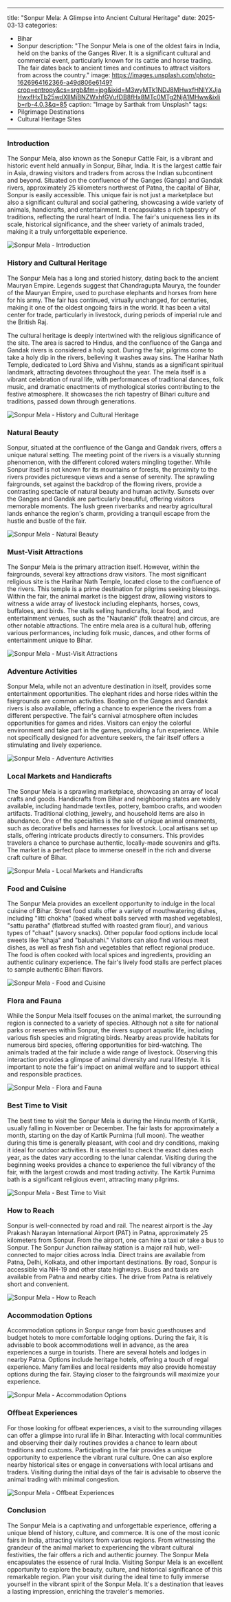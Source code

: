 
---
title: "Sonpur Mela: A Glimpse into Ancient Cultural Heritage"
date: 2025-03-13
categories:
  - Bihar
  - Sonpur
description: "The Sonpur Mela is one of the oldest fairs in India, held on the banks of the Ganges River. It is a significant cultural and commercial event, particularly known for its cattle and horse trading. The fair dates back to ancient times and continues to attract visitors from across the country."
image: https://images.unsplash.com/photo-1626964162366-a49d806e6149?crop=entropy&cs=srgb&fm=jpg&ixid=M3wyMTk1NDJ8MHwxfHNlYXJjaHwxfHxTb25wdXIlMjBNZWxhfGVufDB8fHx8MTc0MTg2NjA1MHww&ixlib=rb-4.0.3&q=85
caption: "Image by Sarthak from Unsplash"
tags: 
  - Pilgrimage Destinations
  - Cultural Heritage Sites
---


### **Introduction**

The Sonpur Mela, also known as the Sonepur Cattle Fair, is a vibrant and historic event held annually in Sonpur, Bihar, India. It is the largest cattle fair in Asia, drawing visitors and traders from across the Indian subcontinent and beyond. Situated on the confluence of the Ganges (Ganga) and Gandak rivers, approximately 25 kilometers northwest of Patna, the capital of Bihar, Sonpur is easily accessible. This unique fair is not just a marketplace but also a significant cultural and social gathering, showcasing a wide variety of animals, handicrafts, and entertainment. It encapsulates a rich tapestry of traditions, reflecting the rural heart of India. The fair's uniqueness lies in its scale, historical significance, and the sheer variety of animals traded, making it a truly unforgettable experience.

<img src="placeholder_image_sonpur_mela_introduction.jpg" alt="Sonpur Mela - Introduction">

### **History and Cultural Heritage**

The Sonpur Mela has a long and storied history, dating back to the ancient Mauryan Empire. Legends suggest that Chandragupta Maurya, the founder of the Mauryan Empire, used to purchase elephants and horses from here for his army. The fair has continued, virtually unchanged, for centuries, making it one of the oldest ongoing fairs in the world. It has been a vital center for trade, particularly in livestock, during periods of imperial rule and the British Raj.

The cultural heritage is deeply intertwined with the religious significance of the site. The area is sacred to Hindus, and the confluence of the Ganga and Gandak rivers is considered a holy spot. During the fair, pilgrims come to take a holy dip in the rivers, believing it washes away sins. The Harihar Nath Temple, dedicated to Lord Shiva and Vishnu, stands as a significant spiritual landmark, attracting devotees throughout the year. The mela itself is a vibrant celebration of rural life, with performances of traditional dances, folk music, and dramatic enactments of mythological stories contributing to the festive atmosphere. It showcases the rich tapestry of Bihari culture and traditions, passed down through generations.

<img src="placeholder_image_sonpur_mela_history_cultural_heritage.jpg" alt="Sonpur Mela - History and Cultural Heritage">

### **Natural Beauty**

Sonpur, situated at the confluence of the Ganga and Gandak rivers, offers a unique natural setting. The meeting point of the rivers is a visually stunning phenomenon, with the different colored waters mingling together. While Sonpur itself is not known for its mountains or forests, the proximity to the rivers provides picturesque views and a sense of serenity. The sprawling fairgrounds, set against the backdrop of the flowing rivers, provide a contrasting spectacle of natural beauty and human activity. Sunsets over the Ganges and Gandak are particularly beautiful, offering visitors memorable moments. The lush green riverbanks and nearby agricultural lands enhance the region's charm, providing a tranquil escape from the hustle and bustle of the fair.

<img src="placeholder_image_sonpur_mela_natural_beauty.jpg" alt="Sonpur Mela - Natural Beauty">

### **Must-Visit Attractions**

The Sonpur Mela is the primary attraction itself. However, within the fairgrounds, several key attractions draw visitors. The most significant religious site is the Harihar Nath Temple, located close to the confluence of the rivers. This temple is a prime destination for pilgrims seeking blessings. Within the fair, the animal market is the biggest draw, allowing visitors to witness a wide array of livestock including elephants, horses, cows, buffaloes, and birds. The stalls selling handicrafts, local food, and entertainment venues, such as the "Nautanki" (folk theatre) and circus, are other notable attractions. The entire mela area is a cultural hub, offering various performances, including folk music, dances, and other forms of entertainment unique to Bihar.

<img src="placeholder_image_sonpur_mela_must_visit_attractions.jpg" alt="Sonpur Mela - Must-Visit Attractions">

### **Adventure Activities**

Sonpur Mela, while not an adventure destination in itself, provides some entertainment opportunities. The elephant rides and horse rides within the fairgrounds are common activities. Boating on the Ganges and Gandak rivers is also available, offering a chance to experience the rivers from a different perspective. The fair's carnival atmosphere often includes opportunities for games and rides. Visitors can enjoy the colorful environment and take part in the games, providing a fun experience. While not specifically designed for adventure seekers, the fair itself offers a stimulating and lively experience.

<img src="placeholder_image_sonpur_mela_adventure_activities.jpg" alt="Sonpur Mela - Adventure Activities">

### **Local Markets and Handicrafts**

The Sonpur Mela is a sprawling marketplace, showcasing an array of local crafts and goods. Handicrafts from Bihar and neighboring states are widely available, including handmade textiles, pottery, bamboo crafts, and wooden artifacts. Traditional clothing, jewelry, and household items are also in abundance. One of the specialties is the sale of unique animal ornaments, such as decorative bells and harnesses for livestock. Local artisans set up stalls, offering intricate products directly to consumers. This provides travelers a chance to purchase authentic, locally-made souvenirs and gifts. The market is a perfect place to immerse oneself in the rich and diverse craft culture of Bihar.

<img src="placeholder_image_sonpur_mela_local_markets_handicrafts.jpg" alt="Sonpur Mela - Local Markets and Handicrafts">

### **Food and Cuisine**

The Sonpur Mela provides an excellent opportunity to indulge in the local cuisine of Bihar. Street food stalls offer a variety of mouthwatering dishes, including "litti chokha" (baked wheat balls served with mashed vegetables), "sattu paratha" (flatbread stuffed with roasted gram flour), and various types of "chaat" (savory snacks). Other popular food options include local sweets like "khaja" and "balushahi." Visitors can also find various meat dishes, as well as fresh fish and vegetables that reflect regional produce. The food is often cooked with local spices and ingredients, providing an authentic culinary experience. The fair's lively food stalls are perfect places to sample authentic Bihari flavors.

<img src="placeholder_image_sonpur_mela_food_cuisine.jpg" alt="Sonpur Mela - Food and Cuisine">

### **Flora and Fauna**

While the Sonpur Mela itself focuses on the animal market, the surrounding region is connected to a variety of species. Although not a site for national parks or reserves within Sonpur, the rivers support aquatic life, including various fish species and migrating birds. Nearby areas provide habitats for numerous bird species, offering opportunities for bird-watching. The animals traded at the fair include a wide range of livestock. Observing this interaction provides a glimpse of animal diversity and rural lifestyle. It is important to note the fair's impact on animal welfare and to support ethical and responsible practices.

<img src="placeholder_image_sonpur_mela_flora_fauna.jpg" alt="Sonpur Mela - Flora and Fauna">

### **Best Time to Visit**

The best time to visit the Sonpur Mela is during the Hindu month of Kartik, usually falling in November or December. The fair lasts for approximately a month, starting on the day of Kartik Purnima (full moon). The weather during this time is generally pleasant, with cool and dry conditions, making it ideal for outdoor activities. It is essential to check the exact dates each year, as the dates vary according to the lunar calendar. Visiting during the beginning weeks provides a chance to experience the full vibrancy of the fair, with the largest crowds and most trading activity. The Kartik Purnima bath is a significant religious event, attracting many pilgrims.

<img src="placeholder_image_sonpur_mela_best_time_to_visit.jpg" alt="Sonpur Mela - Best Time to Visit">

### **How to Reach**

Sonpur is well-connected by road and rail. The nearest airport is the Jay Prakash Narayan International Airport (PAT) in Patna, approximately 25 kilometers from Sonpur. From the airport, one can hire a taxi or take a bus to Sonpur. The Sonpur Junction railway station is a major rail hub, well-connected to major cities across India. Direct trains are available from Patna, Delhi, Kolkata, and other important destinations. By road, Sonpur is accessible via NH-19 and other state highways. Buses and taxis are available from Patna and nearby cities. The drive from Patna is relatively short and convenient.

<img src="placeholder_image_sonpur_mela_how_to_reach.jpg" alt="Sonpur Mela - How to Reach">

### **Accommodation Options**

Accommodation options in Sonpur range from basic guesthouses and budget hotels to more comfortable lodging options. During the fair, it is advisable to book accommodations well in advance, as the area experiences a surge in tourists. There are several hotels and lodges in nearby Patna. Options include heritage hotels, offering a touch of regal experience. Many families and local residents may also provide homestay options during the fair. Staying closer to the fairgrounds will maximize your experience.

<img src="placeholder_image_sonpur_mela_accommodation.jpg" alt="Sonpur Mela - Accommodation Options">

### **Offbeat Experiences**

For those looking for offbeat experiences, a visit to the surrounding villages can offer a glimpse into rural life in Bihar. Interacting with local communities and observing their daily routines provides a chance to learn about traditions and customs. Participating in the fair provides a unique opportunity to experience the vibrant rural culture. One can also explore nearby historical sites or engage in conversations with local artisans and traders. Visiting during the initial days of the fair is advisable to observe the animal trading with minimal congestion.

<img src="placeholder_image_sonpur_mela_offbeat_experiences.jpg" alt="Sonpur Mela - Offbeat Experiences">

### **Conclusion**

The Sonpur Mela is a captivating and unforgettable experience, offering a unique blend of history, culture, and commerce. It is one of the most iconic fairs in India, attracting visitors from various regions. From witnessing the grandeur of the animal market to experiencing the vibrant cultural festivities, the fair offers a rich and authentic journey. The Sonpur Mela encapsulates the essence of rural India. Visiting Sonpur Mela is an excellent opportunity to explore the beauty, culture, and historical significance of this remarkable region. Plan your visit during the ideal time to fully immerse yourself in the vibrant spirit of the Sonpur Mela. It's a destination that leaves a lasting impression, enriching the traveler's memories.


